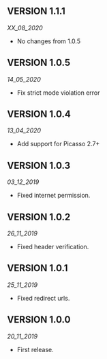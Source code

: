 ## VERSION 1.1.1
_XX_08_2020_
* No changes from 1.0.5

## VERSION 1.0.5
_14_05_2020_
* Fix strict mode violation error

## VERSION 1.0.4
_13_04_2020_
* Add support for Picasso 2.7+

## VERSION 1.0.3
_03_12_2019_
* Fixed internet permission.

## VERSION 1.0.2
_26_11_2019_
* Fixed header verification.

## VERSION 1.0.1
_25_11_2019_
* Fixed redirect urls.

## VERSION 1.0.0
_20_11_2019_
* First release.